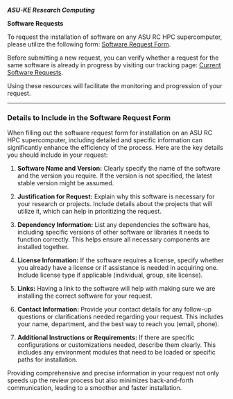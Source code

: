 ***ASU-KE Research Computing***

**Software Requests**

To request the installation of software on any ASU RC HPC supercomputer, please utilize the following form: [Software Request Form](https://github.com/ASU-KE/RC/issues/new?assignees=&labels=software%2Crequest&projects=&template=01-SoftwareRequest.yml).

Before submitting a new request, you can verify whether a request for the same software is already in progress by visiting our tracking page: [Current Software Requests](https://github.com/ASU-KE/RC/issues).

Using these resources will facilitate the monitoring and progression of your request.

---

### Details to Include in the Software Request Form

When filling out the software request form for installation on an ASU RC HPC supercomputer, including detailed and specific information can significantly enhance the efficiency of the process. Here are the key details you should include in your request:

1. **Software Name and Version:** Clearly specify the name of the software and the version you require. If the version is not specified, the latest stable version might be assumed.

2. **Justification for Request:** Explain why this software is necessary for your research or projects. Include details about the projects that will utilize it, which can help in prioritizing the request.

3. **Dependency Information:** List any dependencies the software has, including specific versions of other software or libraries it needs to function correctly. This helps ensure all necessary components are installed together.

4. **License Information:** If the software requires a license, specify whether you already have a license or if assistance is needed in acquiring one. Include license type if applicable (individual, group, site license).

5. **Links:** Having a link to the software will help with making sure we are installing the correct software for your request.

6. **Contact Information:** Provide your contact details for any follow-up questions or clarifications needed regarding your request. This includes your name, department, and the best way to reach you (email, phone).

7. **Additional Instructions or Requirements:** If there are specific configurations or customizations needed, describe them clearly. This includes any environment modules that need to be loaded or specific paths for installation.

Providing comprehensive and precise information in your request not only speeds up the review process but also minimizes back-and-forth communication, leading to a smoother and faster installation.